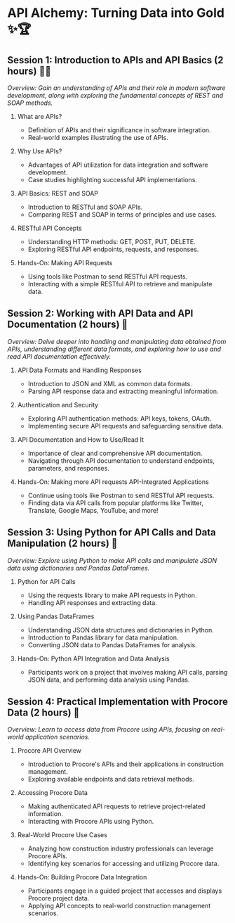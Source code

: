 # API Alchemy: Turning Data into Gold ✨🏆

## Session 1: Introduction to APIs and API Basics (2 hours) 👨‍🏫
_Overview: Gain an understanding of APIs and their role in modern software development, along with exploring the fundamental concepts of REST and SOAP methods._

1. What are APIs?
    * Definition of APIs and their significance in software integration.
    * Real-world examples illustrating the use of APIs.

2. Why Use APIs?
    * Advantages of API utilization for data integration and software development.
    * Case studies highlighting successful API implementations.

3. API Basics: REST and SOAP
    * Introduction to RESTful and SOAP APIs.
    * Comparing REST and SOAP in terms of principles and use cases.

4. RESTful API Concepts
    * Understanding HTTP methods: GET, POST, PUT, DELETE.
    * Exploring RESTful API endpoints, requests, and responses.

5. Hands-On: Making API Requests
    * Using tools like Postman to send RESTful API requests.
    * Interacting with a simple RESTful API to retrieve and manipulate data.

## Session 2: Working with API Data and API Documentation (2 hours) 📜
_Overview: Delve deeper into handling and manipulating data obtained from APIs, understanding different data formats, and exploring how to use and read API documentation effectively._

1. API Data Formats and Handling Responses
    * Introduction to JSON and XML as common data formats.
    * Parsing API response data and extracting meaningful information.

2. Authentication and Security
    * Exploring API authentication methods: API keys, tokens, OAuth.
    * Implementing secure API requests and safeguarding sensitive data.

3. API Documentation and How to Use/Read It
    * Importance of clear and comprehensive API documentation.
    * Navigating through API documentation to understand endpoints, parameters, and responses.

4. Hands-On: Making more API requests API-Integrated Applications
    * Continue using tools like Postman to send RESTful API requests.
    * Finding data via API calls from popular platforms like Twitter, Translate, Google Maps, YouTube, and more!
  
## Session 3: Using Python for API Calls and Data Manipulation (2 hours) 🐍
_Overview: Explore using Python to make API calls and manipulate JSON data using dictionaries and Pandas DataFrames._

1. Python for API Calls
    * Using the requests library to make API requests in Python.
    * Handling API responses and extracting data.

2. Using Pandas DataFrames
    * Understanding JSON data structures and dictionaries in Python.
    * Introduction to Pandas library for data manipulation.
    * Converting JSON data to Pandas DataFrames for analysis.

3. Hands-On: Python API Integration and Data Analysis
    * Participants work on a project that involves making API calls, parsing JSON data, and performing data analysis using Pandas.

## Session 4: Practical Implementation with Procore Data (2 hours) 🔨
_Overview: Learn to access data from Procore using APIs, focusing on real-world application scenarios._

1. Procore API Overview
    * Introduction to Procore's APIs and their applications in construction management.
    * Exploring available endpoints and data retrieval methods.

2. Accessing Procore Data
    * Making authenticated API requests to retrieve project-related information.
    * Interacting with Procore APIs using Python.

3. Real-World Procore Use Cases
    * Analyzing how construction industry professionals can leverage Procore APIs.
    * Identifying key scenarios for accessing and utilizing Procore data.

4. Hands-On: Building Procore Data Integration
    * Participants engage in a guided project that accesses and displays Procore project data.
    * Applying API concepts to real-world construction management scenarios.
